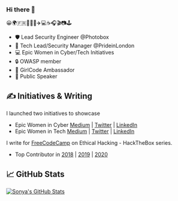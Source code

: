 ### Hi there 👋

😀🌍🇫🇷🌈🦄🍱✈️💻☕️🎧🎬📷🕹️
- 🛡️ Lead Security Engineer @Photobox
- 🦄 Tech Lead/Security Manager @PrideinLondon
- 💻 Epic Women in Cyber/Tech Initiatives
- 🔒 OWASP member
- 🤘 GirlCode Ambassador
- 🎤 Public Speaker

## &#x270d; Initiatives & Writing

I launched two initiatives to showcase 
- Epic Women in Cyber [Medium](https://medium.com/epic-women-in-cyber) | [Twitter](https://twitter.com/EpicWomenCyber) | [LinkedIn](https://www.linkedin.com/company/epic-women-in-cyber)
- Epic Women in Tech [Medium](https://medium.com/epic-women-in-tech) | [Twitter](https://twitter.com/EpicWomenTech) | [LinkedIn](https://www.linkedin.com/company/epic-women-in-tech)

I write for [FreeCodeCamp](https://www.freecodecamp.org/news/author/sonya/) on Ethical Hacking - HackTheBox series.  
- Top Contributor in [2018](https://www.freecodecamp.org/news/announcing-our-freecodecamp-2018-top-contributor-award-winners-861da08a77e1/) | [2019](https://www.freecodecamp.org/news/fcc100-top-contributors-2019/) | [2020](https://www.freecodecamp.org/news/2020-top-contributors/)

## &#x1f4c8; GitHub Stats
<a href="https://github.com/SonyaMoisset/SonyaMoisset">
  <img align="center" src="https://github-readme-stats.vercel.app/api?username=SonyaMoisset&show_icons=true&line_height=27&count_private=true&title_color=ffffff&text_color=c9cacc&icon_color=2bbc8a&bg_color=1d1f21" alt="Sonya's GitHub Stats" />
</a>
